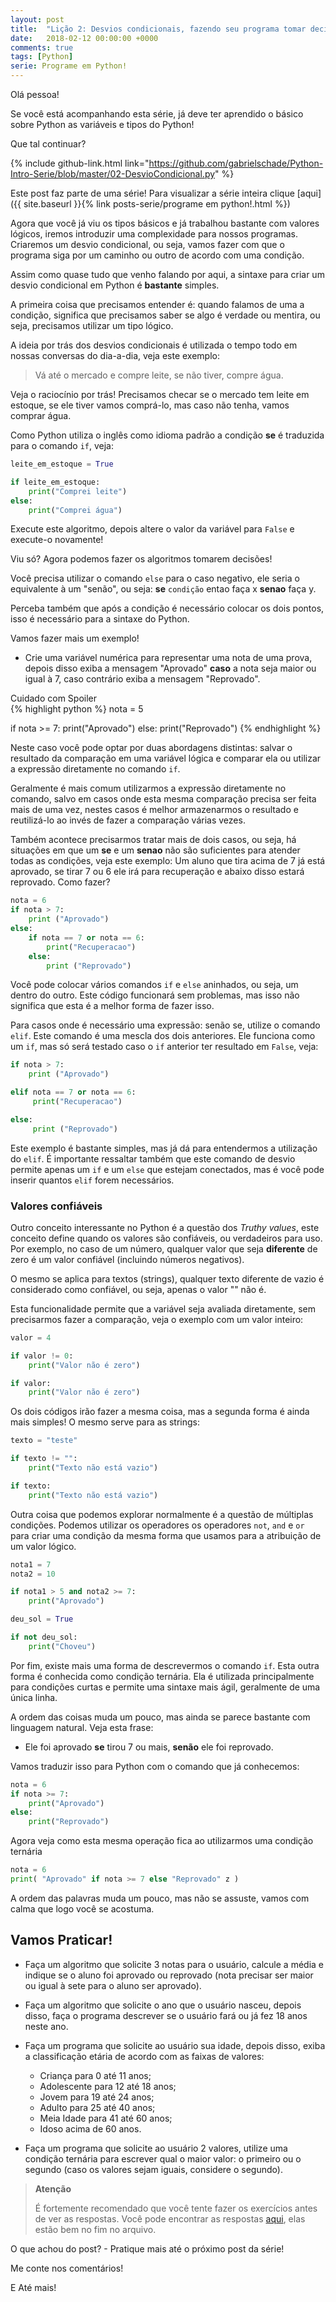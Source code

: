 ```yaml
---
layout: post
title:  "Lição 2: Desvios condicionais, fazendo seu programa tomar decisões!"
date:   2018-02-12 00:00:00 +0000
comments: true
tags: [Python]
serie: Programe em Python!
---
```


Olá pessoa!

Se você está acompanhando esta série, já deve ter aprendido o básico sobre Python as variáveis e tipos do Python!

Que tal continuar?
<!--more-->

{% include github-link.html link="https://github.com/gabrielschade/Python-Intro-Serie/blob/master/02-DesvioCondicional.py" %} 

Este post faz parte de uma série! Para visualizar a série inteira clique [aqui]({{ site.baseurl }}{% link posts-serie/programe em python!.html %})

Agora que você já viu os tipos básicos e já trabalhou bastante com valores lógicos, iremos introduzir uma complexidade para nossos programas. Criaremos um desvio condicional, ou seja, vamos fazer com que o programa siga por um caminho ou outro de acordo com uma condição.

Assim como quase tudo que venho falando por aqui, a sintaxe para criar um desvio condicional em Python é **bastante** simples.

A primeira coisa que precisamos entender é: quando falamos de uma a condição, significa que precisamos saber se algo é verdade ou mentira, ou seja, precisamos utilizar um tipo lógico.

A ideia por trás dos desvios condicionais é utilizada o tempo todo em nossas conversas do dia-a-dia, veja este exemplo:

> Vá até o mercado e compre leite, se não tiver, compre água.

Veja o raciocínio por trás! Precisamos checar se o mercado tem leite em estoque, se ele tiver vamos comprá-lo, mas caso não tenha, vamos comprar água.

Como Python utiliza o inglês como idioma padrão a condição **se** é traduzida para o comando `if`, veja:

```python
leite_em_estoque = True

if leite_em_estoque:
    print("Comprei leite")
else:
    print("Comprei água")
```

Execute este algoritmo, depois altere o valor da variável para `False` e execute-o novamente!

Viu só? Agora podemos fazer os algoritmos tomarem decisões!

Você precisa utilizar o comando `else` para o caso negativo, ele seria o equivalente à um "senão", ou seja: **se** `condição` entao faça x **senao** faça y.

Perceba também que após a condição é necessário colocar os dois pontos, isso é necessário para a sintaxe do Python.

Vamos fazer mais um exemplo! 

* Crie uma variável numérica para representar uma nota de uma prova, depois disso exiba a mensagem "Aprovado" **caso** a nota seja maior ou igual à 7, caso contrário exiba a mensagem "Reprovado".

<div class="spoiler">
	<div class="spoiler-message" 
    onclick="$(this).hide(); $(this).siblings('.spoiler-hidden').show();">
        <span>Cuidado com Spoiler </span>
    </div>
    
<div class="spoiler-hidden" markdown="block">
{% highlight python %}
nota = 5

if nota >= 7:
    print("Aprovado")
else:
    print("Reprovado")
{% endhighlight %}
</div>
</div>

Neste caso você pode optar por duas abordagens distintas: salvar o resultado da comparação em uma variável lógica e comparar ela ou utilizar a expressão diretamente no comando `if`.

Geralmente é mais comum utilizarmos a expressão diretamente no comando, salvo em casos onde esta mesma comparação precisa ser feita mais de uma vez, nestes casos é melhor armazenarmos o resultado e reutilizá-lo ao invés de fazer a comparação várias vezes.

Também acontece precisarmos tratar mais de dois casos, ou seja, há situações em que um **se** e um **senao** não são suficientes para atender todas as condições, veja este exemplo: Um aluno que tira acima de 7 já está aprovado, se tirar 7 ou 6 ele irá para recuperação e abaixo disso estará reprovado. Como fazer?

```python
nota = 6
if nota > 7:
    print ("Aprovado")
else:
    if nota == 7 or nota == 6:
        print("Recuperacao")
    else:
        print ("Reprovado")
```

Você pode colocar vários comandos `if` e `else` aninhados, ou seja, um dentro do outro. Este código funcionará sem problemas, mas isso não significa que esta é a melhor forma de fazer isso. 

Para casos onde é necessário uma expressão: senão se, utilize o comando `elif`. Este comando é uma mescla dos dois anteriores. Ele funciona como um `if`, mas só será testado caso o `if` anterior ter resultado em `False`, veja:

```python
if nota > 7:
    print ("Aprovado")

elif nota == 7 or nota == 6:
     print("Recuperacao")

else:
     print ("Reprovado")
```
Este exemplo é bastante simples, mas já dá para entendermos a utilização do `elif`. É importante ressaltar também que este comando de desvio permite apenas um `if` e um `else` que estejam conectados, mas é você pode inserir quantos `elif` forem necessários.

### Valores confiáveis

Outro conceito interessante no Python é a questão dos *Truthy values*, este conceito define quando os valores são confiáveis, ou verdadeiros para uso. Por exemplo, no caso de um número, qualquer valor que seja **diferente** de zero é um valor confiável (incluindo números negativos).

O mesmo se aplica para textos (strings), qualquer texto diferente de vazio é considerado como confiável, ou seja, apenas o valor "" não é.

Esta funcionalidade permite que a variável seja avaliada diretamente, sem precisarmos fazer a comparação, veja o exemplo com um valor inteiro:

```python
valor = 4

if valor != 0:
    print("Valor não é zero")

if valor:
    print("Valor não é zero")

```

Os dois códigos irão fazer a mesma coisa, mas a segunda forma é ainda mais simples! O mesmo serve para as strings:

```python
texto = "teste"

if texto != "":
    print("Texto não está vazio")

if texto:
    print("Texto não está vazio")
```

Outra coisa que podemos explorar normalmente é a questão de múltiplas condições. Podemos utilizar os operadores os operadores `not`, `and` e `or` para criar uma condição da mesma forma que usamos para a atribuição de um valor lógico.

```python
nota1 = 7
nota2 = 10

if nota1 > 5 and nota2 >= 7:
    print("Aprovado")

deu_sol = True

if not deu_sol:
    print("Choveu")
```

Por fim, existe mais uma forma de descrevermos o comando `if`. Esta outra forma é conhecida como condição ternária. Ela é utilizada principalmente para condições curtas e permite uma sintaxe mais ágil, geralmente de uma única linha.

A ordem das coisas muda um pouco, mas ainda se parece bastante com linguagem natural. Veja esta frase:

* Ele foi aprovado **se** tirou 7 ou mais, **senão** ele foi reprovado.

Vamos traduzir isso para Python com o comando que já conhecemos:

```python
nota = 6
if nota >= 7:
    print("Aprovado")
else:
    print("Reprovado")
```

Agora veja como esta mesma operação fica ao utilizarmos uma condição ternária

```python
nota = 6
print( "Aprovado" if nota >= 7 else "Reprovado" z )
```
A ordem das palavras muda um pouco, mas não se assuste, vamos com calma que logo você se acostuma.

## Vamos Praticar!

* Faça um algoritmo que solicite 3 notas para o usuário, calcule a média e indique se o aluno foi aprovado ou reprovado (nota precisar ser maior ou igual à sete para o aluno ser aprovado).

* Faça um algoritmo que solicite o ano que o usuário nasceu, depois disso, faça o programa descrever se o usuário fará ou já fez 18 anos neste ano.

* Faça um programa que solicite ao usuário sua idade, depois disso, exiba a classificação etária de acordo com as faixas de valores: 
  * Criança para 0 até 11 anos;
  * Adolescente para 12 até 18 anos;
  * Jovem para 19 até 24 anos;
  * Adulto para 25 até 40 anos;
  * Meia Idade para 41 até 60 anos;
  * Idoso acima de 60 anos.

* Faça um programa que solicite ao usuário 2 valores, utilize uma condição ternária para escrever qual o maior valor: o primeiro ou o segundo (caso os valores sejam iguais, considere o segundo).


> **Atenção**
>
> É fortemente recomendado que você tente fazer os exercícios antes de ver as respostas.
> Você pode encontrar as respostas [aqui](https://github.com/gabrielschade/Python-Intro-Serie/blob/master/02-DesvioCondicional.py), elas estão bem no fim no arquivo.

O que achou do post? - Pratique mais até o próximo post da série!

Me conte nos comentários!

E Até mais!